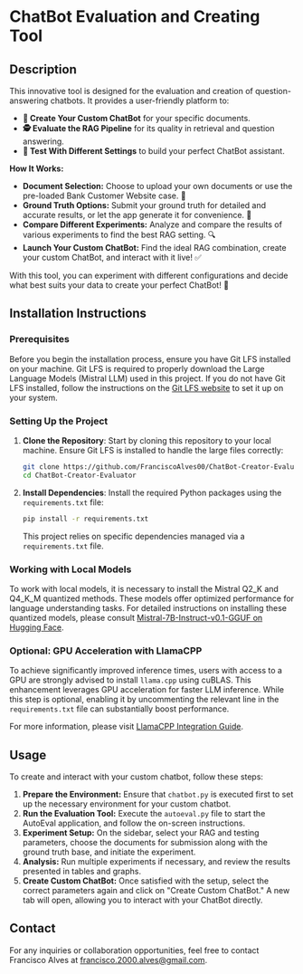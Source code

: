 # ChatBot Evaluation and Creating Tool

## Description
This innovative tool is designed for the evaluation and creation of question-answering chatbots. It provides a user-friendly platform to:

- **📝 Create Your Custom ChatBot** for your specific documents.
- **🕵️ Evaluate the RAG Pipeline** for its quality in retrieval and question answering.
- **🧩 Test With Different Settings** to build your perfect ChatBot assistant.

**How It Works:**
- **Document Selection:** Choose to upload your own documents or use the pre-loaded Bank Customer Website case. 📁
- **Ground Truth Options:** Submit your ground truth for detailed and accurate results, or let the app generate it for convenience. 🎯
- **Compare Different Experiments:** Analyze and compare the results of various experiments to find the best RAG setting. 🔍
- **Launch Your Custom ChatBot:** Find the ideal RAG combination, create your custom ChatBot, and interact with it live! ✅

With this tool, you can experiment with different configurations and decide what best suits your data to create your perfect ChatBot! 🚀

## Installation Instructions

### Prerequisites

Before you begin the installation process, ensure you have Git LFS installed on your machine. Git LFS is required to properly download the Large Language Models (Mistral LLM) used in this project. If you do not have Git LFS installed, follow the instructions on the [Git LFS website](https://git-lfs.github.com/) to set it up on your system.

### Setting Up the Project

1. **Clone the Repository**: Start by cloning this repository to your local machine. Ensure Git LFS is installed to handle the large files correctly:

    ```sh
    git clone https://github.com/FranciscoAlves00/ChatBot-Creator-Evaluator.git
    cd ChatBot-Creator-Evaluator
    ```

2. **Install Dependencies**: Install the required Python packages using the `requirements.txt` file:

    ```sh
    pip install -r requirements.txt
    ```

    This project relies on specific dependencies managed via a `requirements.txt` file.

### Working with Local Models

To work with local models, it is necessary to install the Mistral Q2_K and Q4_K_M quantized methods. These models offer optimized performance for language understanding tasks. For detailed instructions on installing these quantized models, please consult [Mistral-7B-Instruct-v0.1-GGUF on Hugging Face](https://huggingface.co/TheBloke/Mistral-7B-Instruct-v0.1-GGUF).

### Optional: GPU Acceleration with LlamaCPP

To achieve significantly improved inference times, users with access to a GPU are strongly advised to install `llama.cpp` using cuBLAS. This enhancement leverages GPU acceleration for faster LLM inference. While this step is optional, enabling it by uncommenting the relevant line in the `requirements.txt` file can substantially boost performance.

For more information, please visit [LlamaCPP Integration Guide](https://python.langchain.com/docs/integrations/llms/llamacpp).

## Usage
To create and interact with your custom chatbot, follow these steps:
1. **Prepare the Environment:** Ensure that `chatbot.py` is executed first to set up the necessary environment for your custom chatbot.
2. **Run the Evaluation Tool:** Execute the `autoeval.py` file to start the AutoEval application, and follow the on-screen instructions.
3. **Experiment Setup:** On the sidebar, select your RAG and testing parameters, choose the documents for submission along with the ground truth base, and initiate the experiment.
4. **Analysis:** Run multiple experiments if necessary, and review the results presented in tables and graphs.
5. **Create Custom ChatBot:** Once satisfied with the setup, select the correct parameters again and click on "Create Custom ChatBot." A new tab will open, allowing you to interact with your ChatBot directly.

## Contact
For any inquiries or collaboration opportunities, feel free to contact Francisco Alves at [francisco.2000.alves@gmail.com](mailto:francisco.2000.alves@gmail.com).
